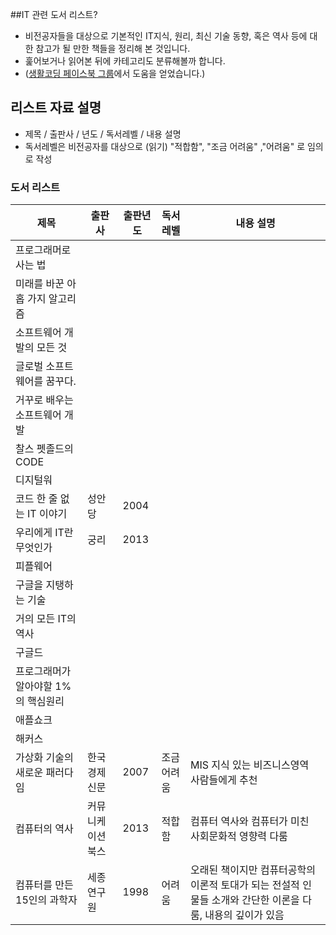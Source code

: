 ##IT 관련 도서 리스트?
* 비전공자들을 대상으로 기본적인 IT지식, 원리, 최신 기술 동향, 혹은 역사 등에 대한 참고가 될 만한 책들을 정리해 본 것입니다.
* 훑어보거나 읽어본 뒤에 카테고리도 분류해볼까 합니다. 
* ([생활코딩 페이스북 그룹](https://www.facebook.com/groups/codingeverybody)에서 도움을 얻었습니다.)

## 리스트 자료 설명
* 제목 / 출판사 / 년도 / 독서레벨 / 내용 설명
* 독서레벨은 비전공자를 대상으로 (읽기) "적합함", "조금 어려움" ,"어려움" 로 임의로 작성

### 도서 리스트
제목 | 출판사 | 출판년도 | 독서레벨 | 내용 설명
--- | --- | --- | --- | ---
프로그래머로 사는 법 | | | |
미래를 바꾼 아홉 가지 알고리즘  | | | |
소프트웨어 개발의 모든 것 | | | |
글로벌 소프트웨어를 꿈꾸다. | | | |
거꾸로 배우는 소프트웨어 개발 | | | |
찰스 펫졸드의 CODE | | | |
디지털워 | | | |
코드 한 줄 없는 IT 이야기 | 성안당 | 2004 | |
우리에게 IT란 무엇인가 | 궁리 | 2013 | |
피플웨어 | | | |
구글을 지탱하는 기술 | | | |
거의 모든 IT의 역사 | | | |
구글드 | | | |
프로그래머가 알아야할 1%의 핵심원리 | | | |
애플쇼크 | | | |
해커스 | | | |
가상화 기술의 새로운 패러다임 | 한국경제신문 | 2007 | 조금 어려움 | MIS 지식 있는 비즈니스영역 사람들에게 추천
컴퓨터의 역사 | 커뮤니케이션북스 | 2013 | 적합함 | 컴퓨터 역사와 컴퓨터가 미친 사회문화적 영향력 다룸
컴퓨터를 만든 15인의 과학자 | 세종연구원 | 1998 | 어려움 | 오래된 책이지만 컴퓨터공학의 이론적 토대가 되는 전설적 인물들 소개와 간단한 이론을 다룸, 내용의 깊이가 있음 

